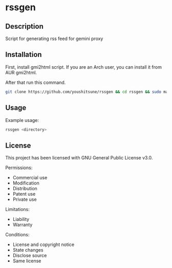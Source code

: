 # rssgen

## Description
Script for generating rss feed for gemini proxy 

## Installation
First, install gmi2html script. If you are an Arch user, you can install it from AUR gmi2html.

After that run this command.
```bash
git clone https://github.com/youshitsune/rssgen && cd rssgen && sudo make && sudo make install
```

## Usage
Example usage:
```bash
rssgen <directory>
```

## License

This project has been licensed with GNU General Public License v3.0.

Permissions:
- Commercial use
- Modification
- Distribution
- Patent use
- Private use

Limitations:
- Liability
- Warranty

Conditions:
- License and copyright notice
- State changes
- Disclose source
- Same license
